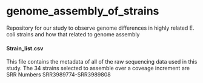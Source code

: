 # genome_assembly_of_strains
Repository for our study to observe genome differences in highly related E. coli strains and how that related to genome assembly

#### Strain_list.csv
This file contains the metadata of all of the raw sequencing data used in this study. The 34 strains selected to assemble over a coveage increment are SRR Numbers SRR3989774-SRR3989808

